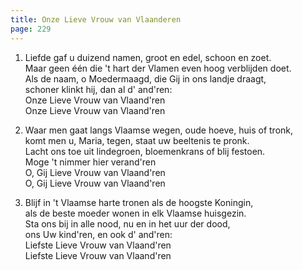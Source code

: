 ```yaml
---
title: Onze Lieve Vrouw van Vlaanderen
page: 229
---  
```


1. Liefde gaf u duizend namen, groot en edel, schoon en zoet.  
Maar geen één die 't hart der Vlamen even hoog verblijden doet.  
Als de naam, o Moedermaagd, die Gij in ons landje draagt,  
schoner klinkt hij, dan al d' and'ren:  
Onze Lieve Vrouw van Vlaand'ren  
Onze Lieve Vrouw van Vlaand'ren  


2. Waar men gaat langs Vlaamse wegen, oude hoeve, huis of tronk,  
komt men u, Maria, tegen, staat uw beeltenis te pronk.  
Lacht ons toe uit lindegroen, bloemenkrans of blij festoen.  
Moge 't nimmer hier verand'ren  
O, Gij Lieve Vrouw van Vlaand'ren  
O, Gij Lieve Vrouw van Vlaand'ren  


3. Blijf in 't Vlaamse harte tronen als de hoogste Koningin,  
als de beste moeder wonen in elk Vlaamse huisgezin.  
Sta ons bij in alle nood, nu en in het uur der dood,  
ons Uw kind'ren, en ook d' and'ren:  
Liefste Lieve Vrouw van Vlaand'ren  
Liefste Lieve Vrouw van Vlaand'ren   
